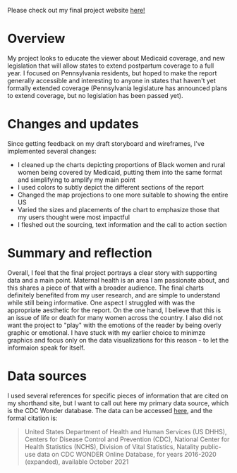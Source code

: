 Please check out my final project website [here!](https://carnegiemellon.shorthandstories.com/expanding-postpartum-medicaid/index.html)

# Overview
My project looks to educate the viewer about Medicaid coverage, and new legislation that will allow states to extend postpartum coverage to a full year. I focused on Pennsylvania residents, but hoped to make the report generally accessible and interesting to anyone in states that haven't yet formally extended coverage (Pennsylvania legislature has announced plans to extend coverage, but no legislation has been passed yet).

# Changes and updates
Since getting feedback on my draft storyboard and wireframes, I've implemented several changes:
- I cleaned up the charts depicting proportions of Black women and rural women being covered by Medicaid, putting them into the same format and simplifying to amplify my main point
- I used colors to subtly depict the different sections of the report
- Changed the map projections to one more suitable to showing the entire US
- Varied the sizes and placements of the chart to emphasize those that my users thought were most impactful
- I fleshed out the sourcing, text information and the call to action section

# Summary and reflection
Overall, I feel that the final project portrays a clear story with supporting data and a main point.  Maternal health is an area I am passionate about, and this shares a piece of that with a broader audience.  The final charts definitely benefited from my user research, and are simple to understand while still being informative.
One aspect I struggled with was the appropriate aesthetic for the report.  On the one hand, I believe that this is an issue of life or death for many women across the country.  I also did not want the project to "play" with the emotions of the reader by being overly graphic or emotional.  I have stuck with my earlier choice to minimze graphics and focus only on the data visualizations for this reason - to let the informaion speak for itself.  

# Data sources
I used several references for specific pieces of information that are cited on my shorthand site, but I want to call out here my primary data source, which is the CDC Wonder database.  The data can be accessed [here](https://wonder.cdc.gov/natality-expanded-current.html), and the formal citation is:
> United States Department of Health and Human Services (US DHHS),
> Centers for Disease Control and Prevention (CDC),
> National Center for Health Statistics (NCHS),
> Division of Vital Statistics,
> Natality public-use data on CDC WONDER Online Database,
> for years 2016-2020 (expanded), available October 2021
